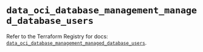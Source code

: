 # `data_oci_database_management_managed_database_users`

Refer to the Terraform Registry for docs: [`data_oci_database_management_managed_database_users`](https://registry.terraform.io/providers/hashicorp/oci/7.19.0/docs/data-sources/database_management_managed_database_users).
